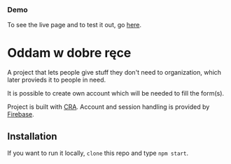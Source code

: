 ### Demo

To see the live page and to test it out, go [here].

# Oddam w dobre ręce

A project that lets people give stuff they don't need to organization,
which later provieds it to people in need.

It is possible to create own account which will be needed to fill the form(s).

Project is built with [CRA]. 
Account and session handling is provided by [Firebase].

## Installation
If you want to run it locally, `clone` this repo and type `npm start`.


[Firebase]:https://firebase.google.com/
[CRA]:https://github.com/facebook/create-react-app/
[here]:https://filiplusnia.github.io/Oddam-w-dobre-rece/
